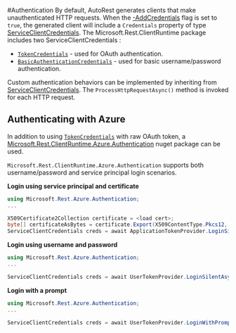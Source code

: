 #Authentication
By default, AutoRest generates clients that make unauthenticated HTTP requests. When the [-AddCredentials](../user/cli.md) flag is set to `true`, the generated client will include a `Credentials` property of type [ServiceClientCredentials](../../ClientRuntimes/CSharp/Microsoft.Rest.ClientRuntime/ServiceClientCredentials.cs). The Microsoft.Rest.ClientRuntime package includes two ServiceClientCredentials : 

 * [`TokenCredentials`](../ClientRuntimes/CSharp/Microsoft.Rest.ClientRuntime/TokenCredentials.cs) - used for OAuth authentication.
 * [`BasicAuthenticationCredentials`](../ClientRuntimes/CSharp/Microsoft.Rest.ClientRuntime/BasicAuthenticationCredentials.cs) - used for basic username/password authentication.

Custom authentication behaviors can be implemented by inheriting from [ServiceClientCredentials](../ClientRuntimes/CSharp/Microsoft.Rest.ClientRuntime/ServiceClientCredentials.cs). The `ProcessHttpRequestAsync()` method is invoked for each HTTP request.

## Authenticating with Azure
In addition to using  [`TokenCredentials`](../ClientRuntimes/CSharp/Microsoft.Rest.ClientRuntime/TokenCredentials.cs) with raw OAuth token, a [Microsoft.Rest.ClientRuntime.Azure.Authentication](https://www.nuget.org/packages/Microsoft.Rest.ClientRuntime.Azure.Authentication/2.0.0-preview) nuget package can be used.

`Microsoft.Rest.ClientRuntime.Azure.Authentication` supports both username/password and service principal login scenarios.

**Login using service principal and certificate**

```csharp
using Microsoft.Rest.Azure.Authentication;
...

X509Certificate2Collection certificate = <load cert>;
byte[] certificateAsBytes = certificate.Export(X509ContentType.Pkcs12, _certificatePassword);
ServiceClientCredentials creds = await ApplicationTokenProvider.LoginSilentAsync("<mydomain>", "<client_id>", certificateAsBytes, _certificatePassword);
```

**Login using username and password**

```csharp
using Microsoft.Rest.Azure.Authentication;
...

ServiceClientCredentials creds = await UserTokenProvider.LoginSilentAsync("<client_id>", "<domain>", "<username>", "<password>");
```

**Login with a prompt**

```csharp
using Microsoft.Rest.Azure.Authentication;
...

ServiceClientCredentials creds = await UserTokenProvider.LoginWithPromptAsync("<domain>", ActiveDirectoryClientSettings.UsePromptOnly("<client_id>", new Uri("urn:ietf:wg:oauth:2.0:oob")));
```
